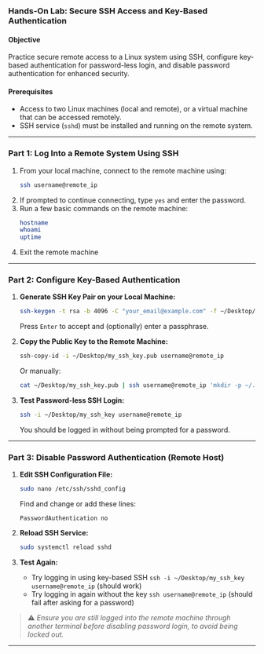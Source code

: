 
### **Hands-On Lab: Secure SSH Access and Key-Based Authentication**

#### **Objective**
Practice secure remote access to a Linux system using SSH, configure key-based authentication for password-less login, and disable password authentication for enhanced security.

#### **Prerequisites**
- Access to two Linux machines (local and remote), or a virtual machine that can be accessed remotely.
- SSH service (`sshd`) must be installed and running on the remote system.

---

### **Part 1: Log Into a Remote System Using SSH**
1. From your local machine, connect to the remote machine using:
   ```bash
   ssh username@remote_ip
   ```
2. If prompted to continue connecting, type `yes` and enter the password.
3. Run a few basic commands on the remote machine:
   ```bash
   hostname
   whoami
   uptime
   ```
4. Exit the remote machine
---

### **Part 2: Configure Key-Based Authentication**

1. **Generate SSH Key Pair on your Local Machine:**
   ```bash
   ssh-keygen -t rsa -b 4096 -C "your_email@example.com" -f ~/Desktop/my_ssh_key
   ```
   Press `Enter` to accept and (optionally) enter a passphrase.

2. **Copy the Public Key to the Remote Machine:**
   ```bash
   ssh-copy-id -i ~/Desktop/my_ssh_key.pub username@remote_ip
   ```
   Or manually:
   ```bash
   cat ~/Desktop/my_ssh_key.pub | ssh username@remote_ip 'mkdir -p ~/.ssh && cat >> ~/.ssh/authorized_keys && chmod 600 ~/.ssh/authorized_keys'
   ```

3. **Test Password-less SSH Login:**
   ```bash
   ssh -i ~/Desktop/my_ssh_key username@remote_ip
   ```
   You should be logged in without being prompted for a password.

---

### **Part 3: Disable Password Authentication (Remote Host)**

1. **Edit SSH Configuration File:**
   ```bash
   sudo nano /etc/ssh/sshd_config
   ```
   Find and change or add these lines:
   ```
   PasswordAuthentication no
   ```

2. **Reload SSH Service:**
   ```bash
   sudo systemctl reload sshd
   ```

3. **Test Again:**
   - Try logging in using key-based SSH `ssh -i ~/Desktop/my_ssh_key username@remote_ip` (should work)
   - Try logging in again without the key `ssh username@remote_ip` (should fail after asking for a password)

> ⚠️ *Ensure you are still logged into the remote machine through another terminal before disabling password login, to avoid being locked out.*

---
